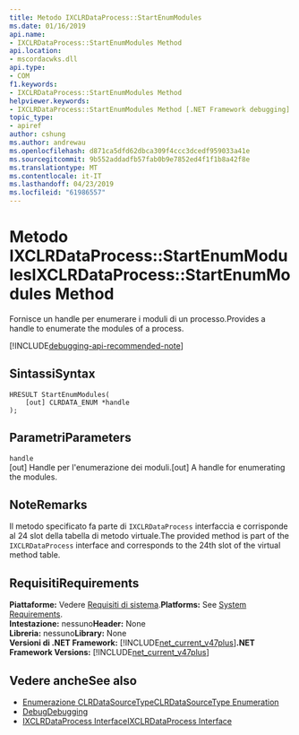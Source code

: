 ```yaml
---
title: Metodo IXCLRDataProcess::StartEnumModules
ms.date: 01/16/2019
api.name:
- IXCLRDataProcess::StartEnumModules Method
api.location:
- mscordacwks.dll
api.type:
- COM
f1.keywords:
- IXCLRDataProcess::StartEnumModules Method
helpviewer.keywords:
- IXCLRDataProcess::StartEnumModules Method [.NET Framework debugging]
topic_type:
- apiref
author: cshung
ms.author: andrewau
ms.openlocfilehash: d871ca5dfd62dbca309f4ccc3dcedf959033a41e
ms.sourcegitcommit: 9b552addadfb57fab0b9e7852ed4f1f1b8a42f8e
ms.translationtype: MT
ms.contentlocale: it-IT
ms.lasthandoff: 04/23/2019
ms.locfileid: "61986557"
---
```

# <a name="ixclrdataprocessstartenummodules-method"></a><span data-ttu-id="18492-102">Metodo IXCLRDataProcess::StartEnumModules</span><span class="sxs-lookup"><span data-stu-id="18492-102">IXCLRDataProcess::StartEnumModules Method</span></span>

<span data-ttu-id="18492-103">Fornisce un handle per enumerare i moduli di un processo.</span><span class="sxs-lookup"><span data-stu-id="18492-103">Provides a handle to enumerate the modules of a process.</span></span>

[!INCLUDE[debugging-api-recommended-note](../../../../includes/debugging-api-recommended-note.md)]

## <a name="syntax"></a><span data-ttu-id="18492-104">Sintassi</span><span class="sxs-lookup"><span data-stu-id="18492-104">Syntax</span></span>

```
HRESULT StartEnumModules(
    [out] CLRDATA_ENUM *handle
);
```

## <a name="parameters"></a><span data-ttu-id="18492-105">Parametri</span><span class="sxs-lookup"><span data-stu-id="18492-105">Parameters</span></span>

`handle`\
<span data-ttu-id="18492-106">[out] Handle per l'enumerazione dei moduli.</span><span class="sxs-lookup"><span data-stu-id="18492-106">[out] A handle for enumerating the modules.</span></span>

## <a name="remarks"></a><span data-ttu-id="18492-107">Note</span><span class="sxs-lookup"><span data-stu-id="18492-107">Remarks</span></span>

<span data-ttu-id="18492-108">Il metodo specificato fa parte di `IXCLRDataProcess` interfaccia e corrisponde al 24 slot della tabella di metodo virtuale.</span><span class="sxs-lookup"><span data-stu-id="18492-108">The provided method is part of the `IXCLRDataProcess` interface and corresponds to the 24th slot of the virtual method table.</span></span>

## <a name="requirements"></a><span data-ttu-id="18492-109">Requisiti</span><span class="sxs-lookup"><span data-stu-id="18492-109">Requirements</span></span>

<span data-ttu-id="18492-110">**Piattaforme:** Vedere [Requisiti di sistema](../../../../docs/framework/get-started/system-requirements.md).</span><span class="sxs-lookup"><span data-stu-id="18492-110">**Platforms:** See [System Requirements](../../../../docs/framework/get-started/system-requirements.md).</span></span>  
<span data-ttu-id="18492-111">**Intestazione:** nessuno</span><span class="sxs-lookup"><span data-stu-id="18492-111">**Header:** None</span></span>  
<span data-ttu-id="18492-112">**Libreria:** nessuno</span><span class="sxs-lookup"><span data-stu-id="18492-112">**Library:** None</span></span>  
<span data-ttu-id="18492-113">**Versioni di .NET Framework:** [!INCLUDE[net_current_v47plus](../../../../includes/net-current-v47plus.md)]</span><span class="sxs-lookup"><span data-stu-id="18492-113">**.NET Framework Versions:** [!INCLUDE[net_current_v47plus](../../../../includes/net-current-v47plus.md)]</span></span>  

## <a name="see-also"></a><span data-ttu-id="18492-114">Vedere anche</span><span class="sxs-lookup"><span data-stu-id="18492-114">See also</span></span>

- [<span data-ttu-id="18492-115">Enumerazione CLRDataSourceType</span><span class="sxs-lookup"><span data-stu-id="18492-115">CLRDataSourceType Enumeration</span></span>](clrdatasourcetype-enumeration.md)
- [<span data-ttu-id="18492-116">Debug</span><span class="sxs-lookup"><span data-stu-id="18492-116">Debugging</span></span>](index.md)
- [<span data-ttu-id="18492-117">IXCLRDataProcess Interface</span><span class="sxs-lookup"><span data-stu-id="18492-117">IXCLRDataProcess Interface</span></span>](ixclrdataprocess-interface.md)
